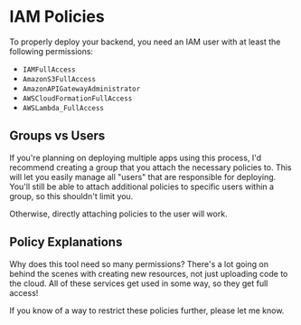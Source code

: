 # IAM Policies

To properly deploy your backend, you need an IAM user with at least the
following permissions:

- `IAMFullAccess`
- `AmazonS3FullAccess`
- `AmazonAPIGatewayAdministrator`
- `AWSCloudFormationFullAccess`
- `AWSLambda_FullAccess`

## Groups vs Users

If you're planning on deploying multiple apps using this process, I'd recommend
creating a group that you attach the necessary policies to. This will let you
easily manage all "users" that are responsible for deploying. You'll still be able
to attach additional policies to specific users within a group, so this shouldn't
limit you.

Otherwise, directly attaching policies to the user will work.

## Policy Explanations

Why does this tool need so many permissions? There's a lot going on behind the
scenes with creating new resources, not just uploading code to the cloud. All
of these services get used in some way, so they get full access!

If you know of a way to restrict these policies further, please let me know.
